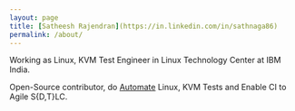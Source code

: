 ```yaml
---
layout: page
title: [Satheesh Rajendran](https://in.linkedin.com/in/sathnaga86)
permalink: /about/
---
```



Working as Linux, KVM Test Engineer in Linux Technology Center at IBM India.

Open-Source contributor, do [Automate](https://github.com/sathnaga) Linux, KVM Tests and Enable CI to Agile S{D,T}LC.
